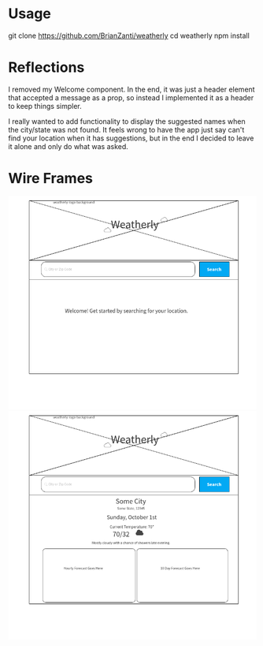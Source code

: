 # Usage
git clone https://github.com/BrianZanti/weatherly
cd weatherly
npm install

# Reflections
I removed my Welcome component. In the end, it was just a header element that accepted a message as a prop, so instead I implemented it as a header to keep things simpler. 

I really wanted to add functionality to display the suggested names when the city/state was not found. It feels wrong to have the app just say can't find your location when it has suggestions, but in the end I decided to leave it alone and only do what was asked.

# Wire Frames
![Wireframe_page_1](./Wireframe/Page_1.png?raw=true)
![Wireframe_page_2](./Wireframe/Page_3.png?raw=true)


